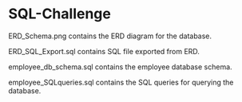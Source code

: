 # SQL-Challenge

ERD_Schema.png contains the ERD diagram for the database.


ERD_SQL_Export.sql contains SQL file exported from ERD.


employee_db_schema.sql contains the employee database schema.


employee_SQLqueries.sql contains the SQL queries for querying the database.
